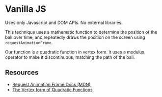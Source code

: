 # Vanilla JS

Uses only Javascript and DOM APIs. No external libraries.

This technique uses a mathematic function to determine the position of the ball over time, and repeatedly draws the position on the screen using `requestAnimationFrame`.

Our function is a quadratic function in vertex form. It uses a modulus operator to make it discontinuous, matching the path of the ball.

## Resources

  * [Request Animation Frame Docs (MDN)](https://developer.mozilla.org/en-US/docs/Web/API/window/requestAnimationFrame)
  * [The Vertex form of Quadratic Functions](http://mathbitsnotebook.com/Algebra1/Quadratics/QDVertexForm.html)
